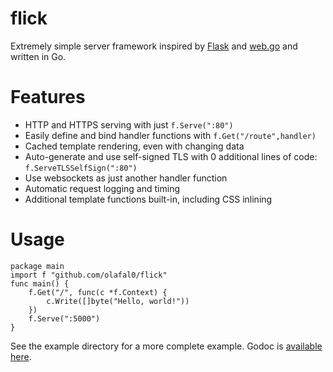 # flick

Extremely simple server framework inspired by [Flask](http://flask.pocoo.org/) and [web.go](https://github.com/hoisie/web) and written in Go.

# Features
* HTTP and HTTPS serving with just `f.Serve(":80")`
* Easily define and bind handler functions with `f.Get("/route",handler)`
* Cached template rendering, even with changing data
* Auto-generate and use self-signed TLS with 0 additional lines of code: `f.ServeTLSSelfSign(":80")`
* Use websockets as just another handler function
* Automatic request logging and timing
* Additional template functions built-in, including CSS inlining

# Usage
```
package main
import f "github.com/olafal0/flick"
func main() {
	f.Get("/", func(c *f.Context) {
		c.Write([]byte("Hello, world!"))
	})
	f.Serve(":5000")
}
```
See the example directory for a more complete example.
Godoc is [available here](godoc.org/github.com/olafal0/flick).
